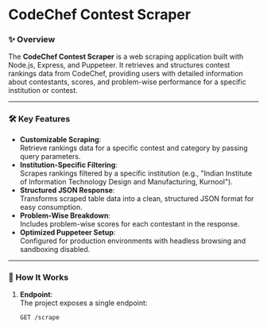 # CodeChef Contest Scraper

### ✨ Overview  
The **CodeChef Contest Scraper** is a web scraping application built with Node.js, Express, and Puppeteer. It retrieves and structures contest rankings data from CodeChef, providing users with detailed information about contestants, scores, and problem-wise performance for a specific institution or contest.

---

### 🛠️ Key Features  
- **Customizable Scraping**:  
  Retrieve rankings data for a specific contest and category by passing query parameters.  
- **Institution-Specific Filtering**:  
  Scrapes rankings filtered by a specific institution (e.g., "Indian Institute of Information Technology Design and Manufacturing, Kurnool").  
- **Structured JSON Response**:  
  Transforms scraped table data into a clean, structured JSON format for easy consumption.  
- **Problem-Wise Breakdown**:  
  Includes problem-wise scores for each contestant in the response.  
- **Optimized Puppeteer Setup**:  
  Configured for production environments with headless browsing and sandboxing disabled.

---

### 📝 How It Works  
1. **Endpoint**:  
   The project exposes a single endpoint:  
   ```http
   GET /scrape
